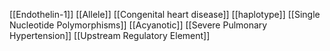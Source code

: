 [[Endothelin-1]]
[[Allele]]
[[Congenital heart disease]]
[[haplotype]]
[[Single Nucleotide Polymorphisms]]
[[Acyanotic]]
[[Severe Pulmonary Hypertension]]
[[Upstream Regulatory Element]]
